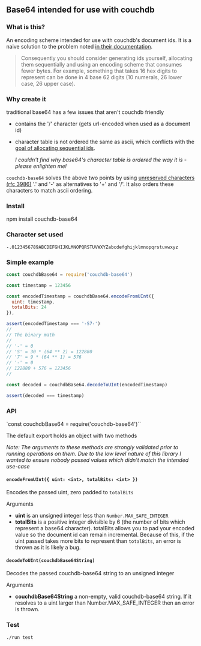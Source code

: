 ## Base64 intended for use with couchdb


### What is this?

An encoding scheme intended for use with couchdb's document ids.  It is a naive
solution to the problem noted [in their documentation](http://docs.couchdb.org/en/2.1.1/maintenance/performance.html#document-s-id).

> Consequently you should consider generating ids yourself, allocating them
sequentially and using an encoding scheme that consumes fewer bytes. For
example, something that takes 16 hex digits to represent can be done in 4 base
62 digits (10 numerals, 26 lower case, 26 upper case).


### Why create it

traditional base64 has a few issues that aren't couchdb friendly

- contains the '/' character (gets url-encoded when used as a document id)
- character table is not ordered the same as ascii, which conflicts with the
  [goal of allocating sequential ids](https://eager.io/blog/how-long-does-an-id-need-to-be/#locality).

  *I couldn't find why base64's character table is ordered the way it is - please enlighten me!*

`couchdb-base64` solves the above two points by using [unreserved characters (rfc 3986)](https://tools.ietf.org/html/rfc3986#section-2.3) '.' and '-' as
alternatives to '+' and '/'.  It also orders these characters to match
ascii ordering.
<br>


### Install

npm install couchdb-base64
<br>


### Character set used

`-.0123456789ABCDEFGHIJKLMNOPQRSTUVWXYZabcdefghijklmnopqrstuvwxyz`
<br>

### Simple example

```js
const couchdbBase64 = require('couchdb-base64')

const timestamp = 123456

const encodedTimestamp = couchdbBase64.encodeFromUInt({
  uint: timestamp,
  totalBits: 24
}),

assert(encodedTimestamp === '-S7-')
//
// The binary math
//
// '-' = 0
// 'S' = 30 * (64 ** 2) = 122880
// '7' = 9 * (64 ** 1) = 576
// '-' = 0
// 122880 + 576 = 123456
//

const decoded = couchdbBase64.decodeToUInt(encodedTimestamp)

assert(decoded === timestamp)
```


### API


`const couchdbBase64 = require('couchdb-base64')``

The default export holds an object with two methods

*Note: The arguments to these methods are strongly validated prior to running
operations on them.  Due to the low level nature of this library I wanted to
ensure nobody passed values which didn't match the intended use-case*

#### `encodeFromUInt({ uint: <int>, totalBits: <int> })`

Encodes the passed uint, zero padded to `totalBits`

Arguments
 - **uint** is an unsigned integer less than `Number.MAX_SAFE_INTEGER`
 - **totalBits** is a positive integer divisible by 6 (the number of bits which
   represent a base64 character).  totalBits allows you to pad your encoded
   value so the document id can remain incremental.  Because of this, if the
   uint passed takes more bits to represent than `totalBits`, an error is thrown
   as it is likely a bug.


#### `decodeToUInt(couchdbBase64String)`

Decodes the passed couchdb-base64 string to an unsigned integer

Arguments
 - **couchdbBase64String** a non-empty, valid couchdb-base64 string.  If it
   resolves to a uint larger than Number.MAX_SAFE_INTEGER then an error is
   thrown.


### Test

`./run test`
